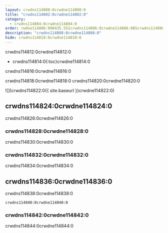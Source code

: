 ```yaml
---
layout: crwdns114800:0crwdne114800:0
title: "crwdns114802:0crwdne114802:0"
category:
  - crwdns114804:0crwdne114804:0
order: rwdne114806:090435.552crwdns114806:0crwdne114806:085crwdns114806:0crwdne114806:08crwdns114806:0crwdne114806:0
description: "crwdns114808:0crwdne114808:0"
hide: crwdns114810:0crwdne114810:0
---
```

crwdns114812:0crwdne114812:0

* crwdns114814:0{:toc}crwdne114814:0

crwdns114816:0crwdne114816:0

crwdns114818:0crwdne114818:0 crwdns114820:0crwdne114820:0

![](crwdns114822:0{{ site.baseurl }}crwdne114822:0)

## crwdns114824:0crwdne114824:0

crwdns114826:0crwdne114826:0

### crwdns114828:0crwdne114828:0

crwdns114830:0crwdne114830:0

### crwdns114832:0crwdne114832:0

crwdns114834:0crwdne114834:0

## crwdns114836:0crwdne114836:0

crwdns114838:0crwdne114838:0

`crwdns114840:0crwdne114840:0`

### crwdns114842:0crwdne114842:0

crwdns114844:0crwdne114844:0